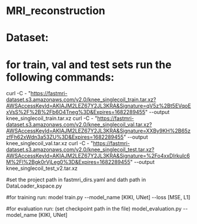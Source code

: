 # MRI_reconstruction



# Dataset:
# for train, val and test sets run the following commands:
curl -C - "https://fastmri-dataset.s3.amazonaws.com/v2.0/knee_singlecoil_train.tar.xz?AWSAccessKeyId=AKIAJM2LEZ67Y2JL3KRA&Signature=qV5z%2Bt5EVqoExVsS%2F%2B%2Fb6O4Tneg%3D&Expires=1682289455" --output knee_singlecoil_train.tar.xz
curl -C - "https://fastmri-dataset.s3.amazonaws.com/v2.0/knee_singlecoil_val.tar.xz?AWSAccessKeyId=AKIAJM2LEZ67Y2JL3KRA&Signature=XXBy9KH%2B65zzfFh62xWdn3a53ZU%3D&Expires=1682289455" --output knee_singlecoil_val.tar.xz
curl -C - "https://fastmri-dataset.s3.amazonaws.com/v2.0/knee_singlecoil_test.tar.xz?AWSAccessKeyId=AKIAJM2LEZ67Y2JL3KRA&Signature=%2Fo4xxDIrkuIc6M%2Fl%2Bgk0rVjLeg0%3D&Expires=1682289455" --output knee_singlecoil_test_v2.tar.xz

#set the project path in fastmri_dirs.yaml and dath path in DataLoader_kspace.py

#for training run:
model train.py --model_name [KIKI, UNet] --loss [MSE, L1]

#for evaluation run: (set checkpoint path in the file)
model_evaluation.py --model_name [KIKI, UNet] 
